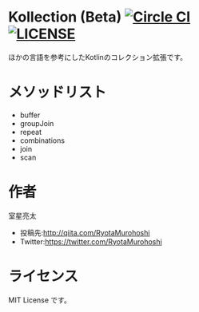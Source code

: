 # Kollection (Beta) [![Circle CI](https://circleci.com/gh/RyotaMurohoshi/Kollection/tree/master.svg?style=shield)](https://circleci.com/gh/RyotaMurohoshi/Kollection/tree/master) [![LICENSE](https://img.shields.io/badge/license-MIT-blue.svg)](https://opensource.org/licenses/MIT)

ほかの言語を参考にしたKotlinのコレクション拡張です。

# メソッドリスト

* buffer
* groupJoin
* repeat
* combinations
* join
* scan

# 作者

室星亮太

* 投稿先:http://qiita.com/RyotaMurohoshi
* Twitter:https://twitter.com/RyotaMurohoshi

# ライセンス
MIT License です。
